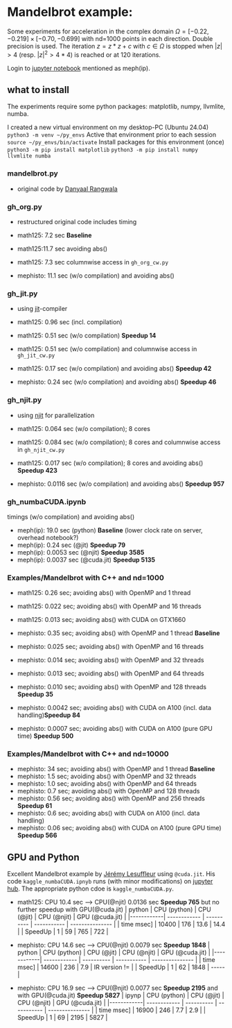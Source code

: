 # Mandelbrot example:
Some experiments for acceleration in the complex domain $\Omega=[-0.22, -0.219]\times [-0.70, -0.699]$ with nd=1000 points in each direction.
Double precision is used.
The iteration $z = z*z+c$ with $c\in\Omega$ is stopped when $|z|>4$ (resp. $|z|^2>4*4$) is reached or at 120 iterations.

Login to [jupyter notebook](https://imsc.uni-graz.at/jupyter/hub/login) mentioned as meph(ip).
 
## what to install
The experiments require some python packages: matplotlib, numpy, llvmlite, numba.

I created a new virtual environment on my desktop-PC (Ubuntu 24.04)
    `python3 -m venv ~/py_envs`
Active that environment prior to each session 
    `source ~/py_envs/bin/activate`
Install packages for this environment (once)
    `python3 -m pip install matplotlib`
    `python3 -m pip install numpy llvmlite numba`

### mandelbrot.py
 - original code by  [Danyaal Rangwala](https://github.com/danyaal/mandelbrot/blob/master/mandelbrot.py)


### gh_org.py
 - restructured original code includes timing
 - math125: 7.2 sec                                       **Baseline**
 - math125:11.7 sec avoiding abs()
 - math125: 7.3 sec columnwise access in `gh_org_cw.py`
 
 - mephisto: 11.1 sec (w/o compilation) and avoiding abs()

### gh_jit.py
 - using [jit](https://numba.readthedocs.io/en/stable/user/performance-tips.html)-compiler
 - math125:  0.96 sec (incl. compilation)
 - math125:  0.51 sec (w/o compilation)                    **Speedup 14**
 - math125:  0.51 sec (w/o compilation) and columnwise access in `gh_jit_cw.py`
 - math125:  0.17 sec (w/o compilation) and avoiding abs() **Speedup 42**
 
 - mephisto: 0.24 sec (w/o compilation) and avoiding abs() **Speedup 46**
 
### gh_njit.py
 - using [njit](https://numba.readthedocs.io/en/stable/user/parallel.html) for parallelization 
 - math125:  0.064 sec (w/o compilation); 8 cores
 - math125:  0.084 sec (w/o compilation); 8 cores and columnwise access in `gh_njit_cw.py`
 - math125:  0.017 sec (w/o compilation); 8 cores and avoiding abs()   **Speedup  423**
 
 - mephisto: 0.0116 sec (w/o compilation) and avoiding abs()           **Speedup  957**

 
### gh_numbaCUDA.ipynb
timings (w/o compilation) and avoiding abs()
 - meph(ip): 19.0 sec   (python)          **Baseline**  (lower clock rate on server, overhead notebook?)
 - meph(ip): 0.24 sec   (@jit)            **Speedup  79** 
 - meph(ip): 0.0053 sec (@njit)           **Speedup 3585**
 - meph(ip): 0.0037 sec (@cuda.jit)       **Speedup 5135** 


### Examples/Mandelbrot with C++  and nd=1000
 - math125:   0.26   sec; avoiding abs() with OpenMP and  1 thread
 - math125:   0.022  sec; avoiding abs() with OpenMP and 16 threads
 - math125:   0.013  sec; avoiding abs() with CUDA on GTX1660
 
 - mephisto:  0.35   sec; avoiding abs() with OpenMP and   1 thread             **Baseline**
 - mephisto:  0.025  sec; avoiding abs() with OpenMP and  16 threads
 - mephisto:  0.014  sec; avoiding abs() with OpenMP and  32 threads
 - mephisto:  0.013  sec; avoiding abs() with OpenMP and  64 threads 
 - mephisto:  0.010  sec; avoiding abs() with OpenMP and 128 threads            **Speedup  35**
 - mephisto:  0.0042 sec; avoiding abs() with CUDA on A100 (incl. data handling)**Speedup  84**
 - mephisto:  0.0007 sec; avoiding abs() with CUDA on A100 (pure GPU time)      **Speedup 500**

### Examples/Mandelbrot with C++  and nd=10000
 - mephisto: 34    sec; avoiding abs() with OpenMP and   1 thread              **Baseline**
 - mephisto:  1.5  sec; avoiding abs() with OpenMP and  32 threads
 - mephisto:  1.0  sec; avoiding abs() with OpenMP and  64 threads 
 - mephisto:  0.7  sec; avoiding abs() with OpenMP and 128 threads 
 - mephisto:  0.56 sec; avoiding abs() with OpenMP and 256 threads             **Speedup  61**
 - mephisto:  0.6  sec; avoiding abs() with CUDA on A100 (incl. data handling)
 - mephisto:  0.06 sec; avoiding abs() with CUDA on A100 (pure GPU time)       **Speedup 566**


## GPU and Python
Excellent Mandelbrot example by [Jérémy Lesuffleur](https://www.kaggle.com/code/jlesuffleur/cuda-accelerating-mandelbrot-fractal-with-gpu) using `@cuda.jit`.
His code `kaggle_numbaCUDA.ipnyb` runs (with minor modifications) on [jupyter hub](https://imsc.uni-graz.at/jupyter/hub/login).
The appropriate python cdoe is `kaggle_numbaCUDA.py`.

 - math125: CPU 10.4 sec --> CPU(@njit) 0.0136 sec   **Speedup 765**  but no further speedup with GPU(@cuda.jit)
   | python     | CPU (python) | CPU (@jit) | CPU (@njit) | GPU (@cuda.jit) |
   |------------| ------------ | ---------- | ----------- | --------------- |
   | time msec] |  10400       |    176     |    13.6     |    14.4         |
   | SpeedUp    |      1       |     59     |   765       |   722           |
   
  - mephisto: CPU 14.6 sec --> CPU(@njit) 0.0079 sec   **Speedup 1848** 
   | python     | CPU (python) | CPU (@jit) | CPU (@njit) | GPU (@cuda.jit) |
   |------------| ------------ | ---------- | ----------- | --------------- |
   | time msec] |  14600       |    236     |     7.9     | IR version !=   |
   | SpeedUp    |      1       |     62     |  1848       | -----           | 
   
  - mephisto: CPU 16.9 sec --> CPU(@njit) 0.0077 sec   **Speedup 2195**   and with GPU(@cuda.jit)   **Speedup 5827**
   | ipynp      | CPU (python) | CPU (@jit) | CPU (@njit) | GPU (@cuda.jit) |
   |------------| ------------ | ---------- | ----------- | --------------- |
   | time msec] |   16900      |    246     |     7.7     |      2.9        |
   | SpeedUp    |      1       |     69     |  2195       |   5827          | 
